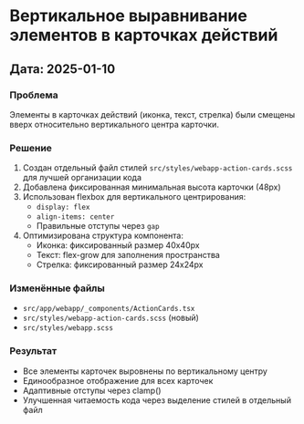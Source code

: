 # Вертикальное выравнивание элементов в карточках действий

## Дата: 2025-01-10

### Проблема
Элементы в карточках действий (иконка, текст, стрелка) были смещены вверх относительно вертикального центра карточки.

### Решение
1. Создан отдельный файл стилей `src/styles/webapp-action-cards.scss` для лучшей организации кода
2. Добавлена фиксированная минимальная высота карточки (48px)
3. Использован flexbox для вертикального центрирования:
   - `display: flex`
   - `align-items: center`
   - Правильные отступы через `gap`
4. Оптимизирована структура компонента:
   - Иконка: фиксированный размер 40x40px
   - Текст: flex-grow для заполнения пространства
   - Стрелка: фиксированный размер 24x24px

### Изменённые файлы
- `src/app/webapp/_components/ActionCards.tsx`
- `src/styles/webapp-action-cards.scss` (новый)
- `src/styles/webapp.scss`

### Результат
- Все элементы карточек выровнены по вертикальному центру
- Единообразное отображение для всех карточек
- Адаптивные отступы через clamp()
- Улучшенная читаемость кода через выделение стилей в отдельный файл 